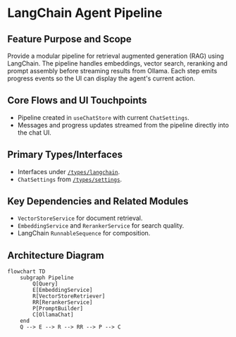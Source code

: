 # LangChain Agent Pipeline

## Feature Purpose and Scope

Provide a modular pipeline for retrieval augmented generation (RAG) using LangChain. The pipeline handles embeddings, vector search, reranking and prompt assembly before streaming results from Ollama. Each step emits progress events so the UI can display the agent's current action.

## Core Flows and UI Touchpoints

- Pipeline created in `useChatStore` with current `ChatSettings`.
- Messages and progress updates streamed from the pipeline directly into the chat UI.

## Primary Types/Interfaces

- Interfaces under [`/types/langchain`](../../types/langchain).
- `ChatSettings` from [`/types/settings`](../../types/settings).

## Key Dependencies and Related Modules

- `VectorStoreService` for document retrieval.
- `EmbeddingService` and `RerankerService` for search quality.
- LangChain `RunnableSequence` for composition.

## Architecture Diagram

```mermaid
flowchart TD
    subgraph Pipeline
        Q[Query]
        E[EmbeddingService]
        R[VectorStoreRetriever]
        RR[RerankerService]
        P[PromptBuilder]
        C[OllamaChat]
    end
    Q --> E --> R --> RR --> P --> C
```
